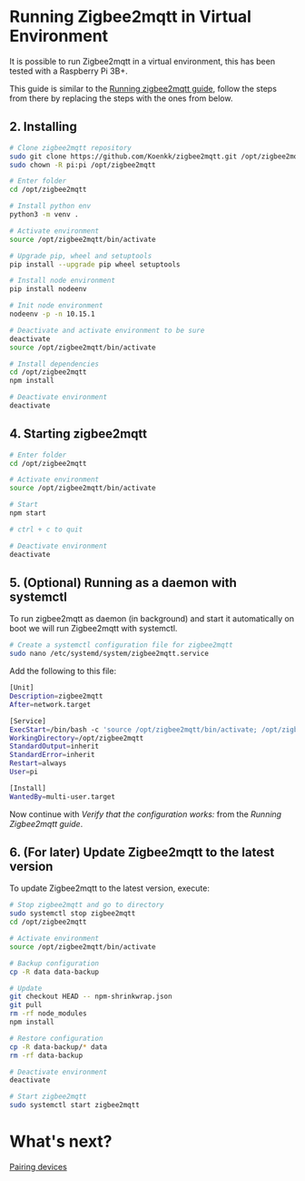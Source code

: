 # Running Zigbee2mqtt in Virtual Environment
It is possible to run Zigbee2mqtt in a virtual environment, this has been tested with a Raspberry Pi 3B+.

This guide is similar to the [Running zigbee2mqtt guide](../information/running_zigbee2mqtt.md), follow the steps from there by replacing the steps with the ones from below.

## 2. Installing
```bash
# Clone zigbee2mqtt repository
sudo git clone https://github.com/Koenkk/zigbee2mqtt.git /opt/zigbee2mqtt
sudo chown -R pi:pi /opt/zigbee2mqtt

# Enter folder
cd /opt/zigbee2mqtt

# Install python env
python3 -m venv .

# Activate environment 
source /opt/zigbee2mqtt/bin/activate

# Upgrade pip, wheel and setuptools
pip install --upgrade pip wheel setuptools

# Install node environment
pip install nodeenv

# Init node environment
nodeenv -p -n 10.15.1

# Deactivate and activate environment to be sure
deactivate
source /opt/zigbee2mqtt/bin/activate

# Install dependencies
cd /opt/zigbee2mqtt
npm install

# Deactivate environment 
deactivate
```

## 4. Starting zigbee2mqtt
```bash
# Enter folder
cd /opt/zigbee2mqtt

# Activate environment
source /opt/zigbee2mqtt/bin/activate

# Start
npm start

# ctrl + c to quit

# Deactivate environment
deactivate
```

## 5. (Optional) Running as a daemon with systemctl
To run zigbee2mqtt as daemon (in background) and start it automatically on boot we will run Zigbee2mqtt with systemctl.
```bash
# Create a systemctl configuration file for zigbee2mqtt
sudo nano /etc/systemd/system/zigbee2mqtt.service
```

Add the following to this file:

```bash
[Unit]
Description=zigbee2mqtt
After=network.target

[Service]
ExecStart=/bin/bash -c 'source /opt/zigbee2mqtt/bin/activate; /opt/zigbee2mqtt/bin/npm start'
WorkingDirectory=/opt/zigbee2mqtt
StandardOutput=inherit
StandardError=inherit
Restart=always
User=pi

[Install]
WantedBy=multi-user.target
```

Now continue with *Verify that the configuration works:* from the *Running Zigbee2mqtt guide*.

## 6. (For later) Update Zigbee2mqtt to the latest version
To update Zigbee2mqtt to the latest version, execute:

```sh
# Stop zigbee2mqtt and go to directory
sudo systemctl stop zigbee2mqtt
cd /opt/zigbee2mqtt

# Activate environment 
source /opt/zigbee2mqtt/bin/activate

# Backup configuration
cp -R data data-backup

# Update
git checkout HEAD -- npm-shrinkwrap.json
git pull
rm -rf node_modules
npm install

# Restore configuration
cp -R data-backup/* data
rm -rf data-backup

# Deactivate environment
deactivate

# Start zigbee2mqtt
sudo systemctl start zigbee2mqtt
```

# What's next?
[Pairing devices](../getting_started/pairing_devices.md)
